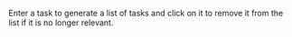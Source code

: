 Enter a task to generate a list of tasks and click on it to remove it from the list if it is no longer relevant.
